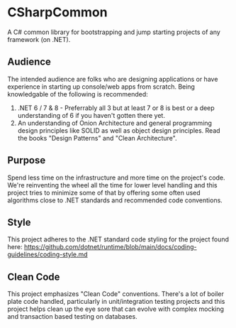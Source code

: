 # CSharpCommon

A C# common library for bootstrapping and jump starting projects of any framework (on .NET).

## Audience

The intended audience are folks who are designing applications or have experience in starting up console/web apps from scratch.  Being knowledgable of the following is recommended:

1. .NET 6 / 7 & 8 - Preferrably all 3 but at least 7 or 8 is best or a deep understanding of 6 if you haven't gotten there yet.
2. An understanding of Onion Architecture and general programming design principles like SOLID as well as object design principles.  Read the books "Design Patterns" and "Clean Architecture".

## Purpose

Spend less time on the infrastructure and more time on the project's code.  We're reinventing the wheel all the time for lower level handling and this project tries to minimize some of that by offering some often used algorithms close to .NET standards and recommended code conventions.

## Style

This project adheres to the .NET standard code styling for the project found here: https://github.com/dotnet/runtime/blob/main/docs/coding-guidelines/coding-style.md

## Clean Code

This project emphasizes "Clean Code" conventions.  There's a lot of boiler plate code handled, particularly in unit/integration testing projects and this project helps clean up the eye sore that can evolve with complex mocking and transaction based testing on databases.


